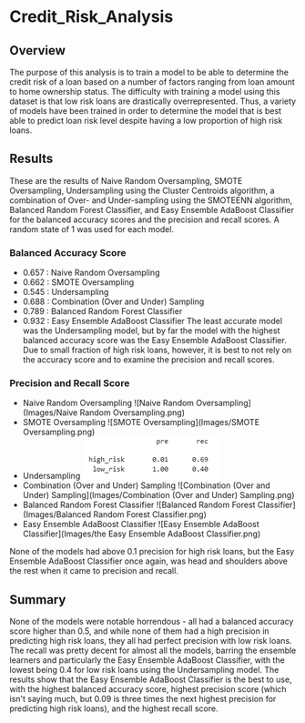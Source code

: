 # Credit_Risk_Analysis

## Overview
The purpose of this analysis is to train a model to be able to determine the credit risk of a loan based on a number of factors ranging from loan amount to home ownership status. The difficulty with training a model using this dataset is that low risk loans are drastically overrepresented. Thus, a variety of models have been trained in order to determine the model that is best able to predict loan risk level despite having a low proportion of high risk loans.

## Results
These are the results of Naive Random Oversampling, SMOTE Oversampling, Undersampling using the Cluster Centroids algorithm, a combination of Over- and Under-sampling using the SMOTEENN algorithm, Balanced Random Forest Classifier, and Easy Ensemble AdaBoost Classifier for the balanced accuracy scores and the precision and recall scores. A random state of 1 was used for each model.

### Balanced Accuracy Score
* 0.657 : Naive Random Oversampling
* 0.662 : SMOTE Oversampling
* 0.545 : Undersampling
* 0.688 : Combination (Over and Under) Sampling
* 0.789 : Balanced Random Forest Classifier
* 0.932 : Easy Ensemble AdaBoost Classifier
The least accurate model was the Undersampling model, but by far the model with the highest balanced accuracy score was the Easy Ensemble AdaBoost Classifier. Due to small fraction of high risk loans, however, it is best to not rely on the accuracy score and to examine the precision and recall scores.

### Precision and Recall Score
* Naive Random Oversampling
![Naive Random Oversampling](Images/Naive Random Oversampling.png)
* SMOTE Oversampling
![SMOTE Oversampling](Images/SMOTE Oversampling.png)
* Undersampling
![Undersampling](Images/Undersampling.png)
* Combination (Over and Under) Sampling
![Combination (Over and Under) Sampling](Images/Combination (Over and Under) Sampling.png)
* Balanced Random Forest Classifier
![Balanced Random Forest Classifier](Images/Balanced Random Forest Classifier.png)
* Easy Ensemble AdaBoost Classifier
![Easy Ensemble AdaBoost Classifier](Images/the Easy Ensemble AdaBoost Classifier.png)

None of the models had above 0.1 precision for high risk loans, but the Easy Ensemble AdaBoost Classifier once again, was head and shoulders above the rest when it came to precision and recall.

## Summary
None of the models were notable horrendous - all had a balanced accuracy score higher than 0.5, and while none of them had a high precision in predicting high risk loans, they all had perfect precision with low risk loans. The recall was pretty decent for almost all the models, barring the ensemble learners and particularly the Easy Ensemble AdaBoost Classifier, with the lowest being 0.4 for low risk loans using the Undersampling model. The results show that the Easy Ensemble AdaBoost Classifier is the best to use, with the highest balanced accuracy score, highest precision score (which isn't saying much, but 0.09 is three times the next highest precision for predicting high risk loans), and the highest recall score.
